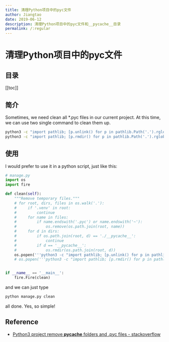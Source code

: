 ```yaml
---
title: 清理Python项目中的pyc文件
author: Jiangtao
date: 2019-06-12
description: 清理Python项目中的pyc文件和__pycache__目录
permalink: /:regular
---
```


<!--# 简介
清理Python项目中的pyc文件和__pycache__目录-->

# 清理Python项目中的pyc文件

## 目录

[[toc]]

## 简介

Sometimes, we need clean all *.pyc files in our current project.
At this time, we can use two single command to clean them up.

```bash
python3 -c "import pathlib; [p.unlink() for p in pathlib.Path('.').rglob('*.py[co]')]"
python3 -c "import pathlib; [p.rmdir() for p in pathlib.Path('.').rglob('__pycache__')]"
```

## 使用

I would prefer to use it in a python script, just like this:

```python
# manage.py
import os
import fire

def clean(self):
    """Remove temporary files."""
    # for root, dirs, files in os.walk('.'):
    #     if '.venv' in root:
    #         continue
    #     for name in files:
    #         if name.endswith('.pyc') or name.endswith('~'):
    #             os.remove(os.path.join(root, name))
    #     for d in dirs:
    #         if os.path.join(root, d) == './__pycache__':
    #             continue
    #         if d == '__pycache__':
    #             os.rmdir(os.path.join(root, d))
    os.popen('''python3 -c "import pathlib; [p.unlink() for p in pathlib.Path('.').rglob('*.py[co]')]"''')
    # os.popen('''python3 -c "import pathlib; [p.rmdir() for p in pathlib.Path('.').rglob('__pycache__') if '.venv' not in p]"''')


if __name__ == '__main__':
    fire.Fire(clean)

```

and we can just type

```bash
python manage.py clean
```

all done. Yes, so simple!

## Reference

- [Python3 project remove __pycache__ folders and .pyc files - stackoverflow](https://stackoverflow.com/questions/28991015/python3-project-remove-pycache-folders-and-pyc-files)
